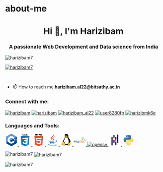 # about-me
<h1 align="center">Hi 👋, I'm Harizibam</h1>
<h3 align="center">A passionate Web Development and Data science from India</h3>

<p align="left"> <img src="https://komarev.com/ghpvc/?username=harizibam7&label=Profile%20views&color=0e75b6&style=flat" alt="harizibam7" /> </p>

<p align="left"> <a href="https://github.com/ryo-ma/github-profile-trophy"><img src="https://github-profile-trophy.vercel.app/?username=harizibam7" alt="harizibam7" /></a> </p>

<p align="left"> <a href="https://twitter.com/" target="blank"><img src="https://img.shields.io/twitter/follow/?logo=twitter&style=for-the-badge" alt="" /></a> </p>

- 📫 How to reach me **harizibam.al22@bitsathy.ac.in**

<h3 align="left">Connect with me:</h3>
<p align="left">
<a href="https://linkedin.com/in/harizibam" target="blank"><img align="center" src="https://raw.githubusercontent.com/rahuldkjain/github-profile-readme-generator/master/src/images/icons/Social/linked-in-alt.svg" alt="harizibam" height="30" width="40" /></a>
<a href="https://www.codechef.com/users/harizibam" target="blank"><img align="center" src="https://cdn.jsdelivr.net/npm/simple-icons@3.1.0/icons/codechef.svg" alt="harizibam" height="30" width="40" /></a>
<a href="https://www.hackerrank.com/harizibam_al22" target="blank"><img align="center" src="https://raw.githubusercontent.com/rahuldkjain/github-profile-readme-generator/master/src/images/icons/Social/hackerrank.svg" alt="harizibam_al22" height="30" width="40" /></a>
<a href="https://www.leetcode.com/user8280fp" target="blank"><img align="center" src="https://raw.githubusercontent.com/rahuldkjain/github-profile-readme-generator/master/src/images/icons/Social/leet-code.svg" alt="user8280fp" height="30" width="40" /></a>
<a href="https://auth.geeksforgeeks.org/user/harizibmk6e" target="blank"><img align="center" src="https://raw.githubusercontent.com/rahuldkjain/github-profile-readme-generator/master/src/images/icons/Social/geeks-for-geeks.svg" alt="harizibmk6e" height="30" width="40" /></a>
</p>

<h3 align="left">Languages and Tools:</h3>
<p align="left"> <a href="https://www.w3schools.com/cpp/" target="_blank" rel="noreferrer"> <img src="https://raw.githubusercontent.com/devicons/devicon/master/icons/cplusplus/cplusplus-original.svg" alt="cplusplus" width="40" height="40"/> </a> <a href="https://www.w3schools.com/css/" target="_blank" rel="noreferrer"> <img src="https://raw.githubusercontent.com/devicons/devicon/master/icons/css3/css3-original-wordmark.svg" alt="css3" width="40" height="40"/> </a> <a href="https://www.w3.org/html/" target="_blank" rel="noreferrer"> <img src="https://raw.githubusercontent.com/devicons/devicon/master/icons/html5/html5-original-wordmark.svg" alt="html5" width="40" height="40"/> </a> <a href="https://www.java.com" target="_blank" rel="noreferrer"> <img src="https://raw.githubusercontent.com/devicons/devicon/master/icons/java/java-original.svg" alt="java" width="40" height="40"/> </a> <a href="https://www.linux.org/" target="_blank" rel="noreferrer"> <img src="https://raw.githubusercontent.com/devicons/devicon/master/icons/linux/linux-original.svg" alt="linux" width="40" height="40"/> </a> <a href="https://www.mysql.com/" target="_blank" rel="noreferrer"> <img src="https://raw.githubusercontent.com/devicons/devicon/master/icons/mysql/mysql-original-wordmark.svg" alt="mysql" width="40" height="40"/> </a> <a href="https://opencv.org/" target="_blank" rel="noreferrer"> <img src="https://www.vectorlogo.zone/logos/opencv/opencv-icon.svg" alt="opencv" width="40" height="40"/> </a> <a href="https://pandas.pydata.org/" target="_blank" rel="noreferrer"> <img src="https://raw.githubusercontent.com/devicons/devicon/2ae2a900d2f041da66e950e4d48052658d850630/icons/pandas/pandas-original.svg" alt="pandas" width="40" height="40"/> </a> <a href="https://www.python.org" target="_blank" rel="noreferrer"> <img src="https://raw.githubusercontent.com/devicons/devicon/master/icons/python/python-original.svg" alt="python" width="40" height="40"/> </a> </p>

<p><img align="left" src="https://github-readme-stats.vercel.app/api/top-langs?username=harizibam7&show_icons=true&locale=en&layout=compact" alt="harizibam7" /></p>

<p>&nbsp;<img align="center" src="https://github-readme-stats.vercel.app/api?username=harizibam7&show_icons=true&locale=en" alt="harizibam7" /></p>

<p><img align="center" src="https://github-readme-streak-stats.herokuapp.com/?user=harizibam7&" alt="harizibam7" /></p>
